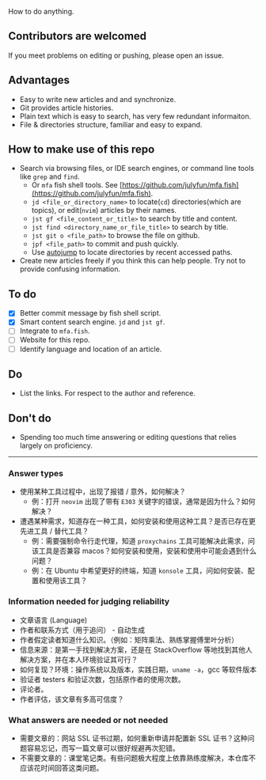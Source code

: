 How to do anything.

## Contributors are welcomed

If you meet problems on editing or pushing, please open an issue.

## Advantages

- Easy to write new articles and and synchronize.
- Git provides article histories.
- Plain text which is easy to search, has very few redundant informaiton.
- File & directories structure, familiar and easy to expand. 

## How to make use of this repo

- Search via browsing files, or IDE search engines, or command line tools like `grep` and `find`.
    - Or `mfa` fish shell tools. See [https://github.com/julyfun/mfa.fish](https://github.com/julyfun/mfa.fish).
    - `jd <file_or_directory_name>` to locate(`cd`) directories(which are topics), or edit(`nvim`) articles by their names.
    - `jst gf <file_content_or_title>` to search by title and content.
    - `jst find <directory_name_or_file_title>` to search by title.
    - `jst git o <file_path>` to browse the file on github.
    - `jpf <file_path>` to commit and push quickly.
    - Use [autojump](https://github.com/wting/autojump) to locate directories by recent accessed paths.
- Create new articles freely if you think this can help people. Try not to provide confusing information.

## To do

- [x] Better commit message by fish shell script.
- [x] Smart content search engine. `jd` and `jst gf`.
- [ ] Integrate to `mfa.fish`.
- [ ] Website for this repo.
- [ ] Identify language and location of an article.

## Do

- List the links. For respect to the author and reference.

## Don't do

- Spending too much time answering or editing questions that relies largely on proficiency.

---

### Answer types

- 使用某种工具过程中，出现了报错 / 意外，如何解决？
    - 例：打开 `neovim` 出现了带有 `E303` 关键字的错误，通常是因为什么？如何解决？
- 遭遇某种需求，知道存在一种工具，如何安装和使用这种工具？是否已存在更先进工具 / 替代工具？
    - 例：需要强制命令行走代理，知道 `proxychains` 工具可能解决此需求，问该工具是否兼容 macos？如何安装和使用，安装和使用中可能会遇到什么问题？
    - 例：在 Ubuntu 中希望更好的终端，知道 `konsole` 工具，问如何安装、配置和使用该工具？

### Information needed for judging reliability

- 文章语言 (Language)
- 作者和联系方式（用于追问） - 自动生成
- 作者假定读者知道什么知识。（例如：矩阵乘法、熟练掌握傅里叶分析）
- 信息来源：是第一手找到解决方案，还是在 StackOverflow 等地找到其他人解决方案，并在本人环境验证其可行？
- 如何复现？环境：操作系统以及版本，实践日期，`uname -a`，gcc 等软件版本
- 验证者 testers 和验证次数，包括原作者的使用次数。
- 评论者。
- 作者评估，该文章有多高可信度？

### What answers are needed or not needed

- 需要文章的：网站 SSL 证书过期，如何重新申请并配置新 SSL 证书？这种问题容易忘记，而写一篇文章可以很好规避再次犯错。
- 不需要文章的：课堂笔记类。有些问题极大程度上依靠熟练度解决，本仓库不应该花时间回答这类问题。


